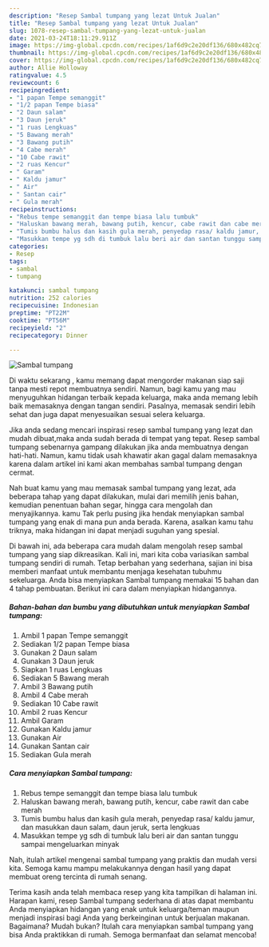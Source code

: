 ```yaml
---
description: "Resep Sambal tumpang yang lezat Untuk Jualan"
title: "Resep Sambal tumpang yang lezat Untuk Jualan"
slug: 1078-resep-sambal-tumpang-yang-lezat-untuk-jualan
date: 2021-03-24T18:11:29.911Z
image: https://img-global.cpcdn.com/recipes/1af6d9c2e20df136/680x482cq70/sambal-tumpang-foto-resep-utama.jpg
thumbnail: https://img-global.cpcdn.com/recipes/1af6d9c2e20df136/680x482cq70/sambal-tumpang-foto-resep-utama.jpg
cover: https://img-global.cpcdn.com/recipes/1af6d9c2e20df136/680x482cq70/sambal-tumpang-foto-resep-utama.jpg
author: Allie Holloway
ratingvalue: 4.5
reviewcount: 6
recipeingredient:
- "1 papan Tempe semanggit"
- "1/2 papan Tempe biasa"
- "2 Daun salam"
- "3 Daun jeruk"
- "1 ruas Lengkuas"
- "5 Bawang merah"
- "3 Bawang putih"
- "4 Cabe merah"
- "10 Cabe rawit"
- "2 ruas Kencur"
- " Garam"
- " Kaldu jamur"
- " Air"
- " Santan cair"
- " Gula merah"
recipeinstructions:
- "Rebus tempe semanggit dan tempe biasa lalu tumbuk"
- "Haluskan bawang merah, bawang putih, kencur, cabe rawit dan cabe merah"
- "Tumis bumbu halus dan kasih gula merah, penyedap rasa/ kaldu jamur, dan masukkan daun salam, daun jeruk, serta lengkuas"
- "Masukkan tempe yg sdh di tumbuk lalu beri air dan santan tunggu sampai mengeluarkan minyak"
categories:
- Resep
tags:
- sambal
- tumpang

katakunci: sambal tumpang 
nutrition: 252 calories
recipecuisine: Indonesian
preptime: "PT22M"
cooktime: "PT56M"
recipeyield: "2"
recipecategory: Dinner

---
```



![Sambal tumpang](https://img-global.cpcdn.com/recipes/1af6d9c2e20df136/680x482cq70/sambal-tumpang-foto-resep-utama.jpg)

Di waktu  sekarang , kamu memang dapat mengorder makanan siap saji tanpa mesti repot membuatnya sendiri. Namun, bagi kamu yang mau menyuguhkan hidangan terbaik kepada keluarga, maka anda memang lebih baik memasaknya dengan tangan sendiri. Pasalnya, memasak sendiri lebih sehat dan juga dapat menyesuaikan sesuai selera keluarga.

Jika anda sedang mencari inspirasi resep sambal tumpang yang lezat dan mudah dibuat,maka anda sudah berada di tempat yang tepat. Resep sambal tumpang  sebenarnya gampang dilakukan jika anda membuatnya dengan hati-hati. Namun, kamu tidak usah khawatir akan gagal dalam memasaknya 
karena dalam artikel ini kami akan membahas sambal tumpang dengan cermat.  



Nah buat kamu yang mau memasak sambal tumpang yang lezat, ada beberapa tahap yang dapat dilakukan, mulai dari memilih jenis bahan, kemudian penentuan bahan segar, hingga cara mengolah dan menyajikannya. kamu Tak perlu pusing jika hendak menyiapkan sambal tumpang yang enak di mana pun anda berada. Karena, asalkan kamu  tahu triknya, maka hidangan ini dapat menjadi suguhan yang spesial.

Di bawah ini, ada beberapa cara mudah dalam mengolah resep sambal tumpang yang siap dikreasikan. Kali ini, mari kita coba variasikan sambal tumpang sendiri di rumah. Tetap berbahan yang sederhana, sajian ini bisa memberi manfaat untuk membantu menjaga kesehatan tubuhmu sekeluarga. Anda bisa menyiapkan Sambal tumpang memakai 15 bahan dan 4 tahap pembuatan. Berikut ini cara dalam menyiapkan hidangannya.

<!--inarticleads1-->

##### Bahan-bahan dan bumbu yang dibutuhkan untuk menyiapkan Sambal tumpang:

1. Ambil 1 papan Tempe semanggit
1. Sediakan 1/2 papan Tempe biasa
1. Gunakan 2 Daun salam
1. Gunakan 3 Daun jeruk
1. Siapkan 1 ruas Lengkuas
1. Sediakan 5 Bawang merah
1. Ambil 3 Bawang putih
1. Ambil 4 Cabe merah
1. Sediakan 10 Cabe rawit
1. Ambil 2 ruas Kencur
1. Ambil  Garam
1. Gunakan  Kaldu jamur
1. Gunakan  Air
1. Gunakan  Santan cair
1. Sediakan  Gula merah




<!--inarticleads2-->

##### Cara menyiapkan Sambal tumpang:

1. Rebus tempe semanggit dan tempe biasa lalu tumbuk
1. Haluskan bawang merah, bawang putih, kencur, cabe rawit dan cabe merah
1. Tumis bumbu halus dan kasih gula merah, penyedap rasa/ kaldu jamur, dan masukkan daun salam, daun jeruk, serta lengkuas
1. Masukkan tempe yg sdh di tumbuk lalu beri air dan santan tunggu sampai mengeluarkan minyak




Nah, itulah artikel mengenai  sambal tumpang  yang praktis dan mudah versi kita. Semoga kamu mampu melakukannya dengan hasil yang dapat membuat oreng tercinta di rumah senang. 

Terima kasih anda telah membaca resep yang kita tampilkan di halaman ini. Harapan kami, resep  Sambal tumpang sederhana di atas dapat membantu Anda menyiapkan hidangan yang enak untuk keluarga/teman maupun menjadi inspirasi bagi Anda yang berkeinginan untuk berjualan makanan. Bagaimana? Mudah bukan? Itulah cara menyiapkan sambal tumpang yang bisa Anda praktikkan di rumah. Semoga bermanfaat dan selamat mencoba!

